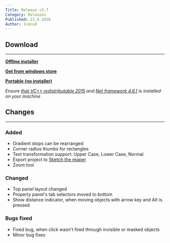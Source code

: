 ```yaml
---
Title: Release v3.7
Category: Releases
Published: 21.6.2018
Author: Icons8
---
```


## Download
---
 **[Offline installer](https://desktop.icons8.com/lunacy/LunacySetup_3.7.exe)**

 **[Get from windows store](https://www.microsoft.com/store/apps/9pnlmkkpcljj?ocid=badge)**

 **[Portable (no installer)](https://desktop.icons8.com/lunacy/LunacyPortable_3.7.zip)**

*Ensure [that VC++ redistributable 2015](https://www.microsoft.com/en-us/download/details.aspx?id=48145)
and [Net framework 4.6.1](
https://www.microsoft.com/en-us/download/details.aspx?id=49981) is installed on your machine*

## Changes
---

### **Added**

- Gradient stops can be rearranged
- Corner radius thumbs for rectangles
- Text transformation support: Upper Case, Lower Case, Normal
- Export project to [Sketch the reaper](https://icons8.com/articles/sketch-ripper-free-tool-rip-sketch-file-contents/)
- Zoom tool

### **Changed**

- Top panel layout changed
- Property panel's tab selectors moved to bottom
- Show distance indicator, when moving objects with arrow key and Alt is pressed

### **Bugs fixed**

- Fixed bug, when click wasn't fired through invisible or masked objects
- Minor bug fixes